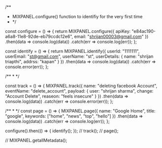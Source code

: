 /\*\*

- MIXPANEL.configure() function to identifiy for the very first time
- \*/

const configure = () => {
return MIXPANEL.configure({
apiKey: "e84ac190-a6a8-11e8-92de-eb79ccdc12e6",
email: "shrijan00003@gmail.com"
})
.then(data => console.log(data))
.catch(err => console.log(err));
};

const identify = () => {
return MIXPANEL.identify({
userId: "1111111",
userEmail: "st@gmail.com",
userName: "st",
userDetails: {
name: "shrijan triapthi",
addrss: "kapan"
}
})
.then(data => console.log(data))
.catch(err => console.error(err));
};

/\*\* \*
\*/

const track = () => {
MIXPANEL.track({
name: "deleting facebook Account",
eventName: "delete_account",
payload: {
user: "shrijan sharma",
change: "Account Delete",
reaseon: "feels insecure"
}
})
.then(data => console.log(data))
.catch(err => console.error(err));
};

/\*\* \*
\*/
const page = () => {
MIXPANEL.page({
name: "Google Home",
title: "google",
keywords: ["home", "news", "top", "hello"]
})
.then(data => console.log(data))
.catch(err => console.log(err));
};

configure().then(() => {
identify();
});
// track();
// page();

// MIXPANEL.getallMetadata();
